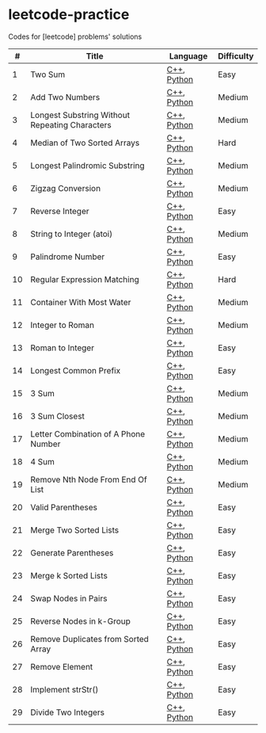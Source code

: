 # leetcode-practice
Codes for [leetcode] problems' solutions



| #    | Title   | Language                                                     | Difficulty |
| ---- | ------- | ------------------------------------------------------------ | ---------- |
| 1    | Two Sum | [C++](./solutions/twoSum-1/twoSum-1.cpp), [Python](./solutions/twoSum-1/twoSum-1.py) | Easy       |
| 2    | Add Two Numbers | [C++](./solutions/addTwoNumbers-2/addTwoNumbers-2.cpp), [Python](./solutions/addTwoNumbers-2/addTwoNumbers-2.py) | Medium       |
| 3    | Longest Substring Without Repeating Characters | [C++](./solutions/lengthOfLongestSubstring-3/lengthOfLongestSubstring-3.cpp), [Python](./solutions/lengthOfLongestSubstring-3/lengthOfLongestSubstring-3.py) | Medium       |
| 4 | Median of Two Sorted Arrays | [C++](./solutions/medianOfTwoSortedArrays-4/lmedianOfTwoSortedArrays-4.cpp), [Python](./solutions/medianOfTwoSortedArrays-4/medianOfTwoSortedArrays-4.py) | Hard |
| 5 | Longest Palindromic Substring | [C++](./solutions/longestPalindromicSubstring-5/longestPalindromicSubstring-5.cpp), [Python](./solutions/longestPalindromicSubstring-5/longestPalindromicSubstring-5.py) | Medium |
| 6 | Zigzag Conversion | [C++](./solutions/zigzagConversion-6/zigzagConversion-6.cpp), [Python](./solutions/zigzagConversion-6/zigzagConversion-6.py) | Medium |
| 7 | Reverse Integer | [C++](./solutions/reverseInteger-7/reverseInteger-7.cpp), [Python](./solutions/reverseInteger-7/reverseInteger-7.py) | Easy |
| 8 | String to Integer (atoi) | [C++](./solutions/stringToInteger-8/stringToInteger-8.cpp), [Python](./solutions/stringToInteger-8/stringToInteger-8.py) | Medium |
| 9 | Palindrome Number | [C++](./solutions/palindromeNumber-9/palindromeNumber-9.cpp), [Python](./solutions/palindromeNumber-9/palindromeNumber-9.py) | Easy |
| 10 | Regular Expression Matching | [C++](./solutions/regularExpressionMatching-10/regularExpressionMatching-10.cpp), [Python](./solutions/regularExpressionMatching-10/regularExpressionMatching-10.py) | Hard |
| 11 | Container With Most Water | [C++](./solutions/containerWithMostWater-11/containerWithMostWater-11.cpp), [Python](./solutions/containerWithMostWater-11/containerWithMostWater-11.py) | Medium |
| 12 | Integer to Roman | [C++](./solutions/integerToRoman-12/integerToRoman-12.cpp), [Python](./solutions/integerToRoman-12/integerToRoman-12.py) | Medium |
| 13 | Roman to Integer | [C++](./solutions/romanToInteger-13/romanToInteger-13.cpp), [Python](./solutions/romanToInteger-13/romanToInteger-13.py) | Easy |
| 14 | Longest Common Prefix | [C++](./solutions/longestCommonPrefix-14/longestCommonPrefix-14.cpp), [Python](./solutions/longestCommonPrefix-14/longestCommonPrefix-14.py) | Easy |
| 15 | 3 Sum | [C++](./solutions/3Sum-15/3Sum-15.cpp), [Python](./solutions/3Sum-15/3Sum-15.py) | Medium |
| 16 | 3 Sum Closest | [C++](./solutions/3SumClosest-16/3SumClosest-16.cpp), [Python](./solutions/3SumClosest-16/3SumClosest-16.py) | Medium |
| 17 | Letter Combination of A Phone Number | [C++](./solutions/letterCombinationsOfAPhoneNumber-17/letterCombinationsOfAPhoneNumber-17.cpp), [Python](./solutions/letterCombinationsOfAPhoneNumber-17/letterCombinationsOfAPhoneNumber-17.py) | Medium |
| 18 | 4 Sum | [C++](./solutions/4Sum-18/4Sum-18.cpp), [Python](./solutions/4Sum-18/4Sum-18.py) | Medium |
| 19 | Remove Nth Node From End Of List | [C++](./solutions/removeNthNodeFromEndOfList-19/removeNthNodeFromEndOfList-19.cpp), [Python](./solutions/removeNthNodeFromEndOfList-19/removeNthNodeFromEndOfList-19.py) | Medium |
| 20 | Valid Parentheses | [C++](./solutions/validParentheses-20/validParentheses-20.cpp), [Python](./solutions/validParentheses-20/validParentheses-20.py) | Easy |
| 21 | Merge Two Sorted Lists | [C++](./solutions/mergeTwoSortedLists-21/mergeTwoSortedLists-21.cpp), [Python](./solutions/mergeTwoSortedLists-21/mergeTwoSortedLists-21.py) | Easy |
| 22 | Generate Parentheses | [C++](./solutions/generateParentheses-22/generateParentheses-22.cpp), [Python](./solutions/generateParentheses-22/generateParentheses-22.py) | Easy |
| 23 | Merge k Sorted Lists | [C++](./solutions/mergeKSortedLists-23/mergeKSortedLists-23.cpp), [Python](./solutions/mergeKSortedLists-23/mergeKSortedLists-23.py) | Easy |
| 24 | Swap Nodes in Pairs | [C++](./solutions/swapNodesInPairs-24/swapNodesInPairs-24.cpp), [Python](./solutions/swapNodesInPairs-24/swapNodesInPairs-24.py) | Easy |
| 25 | Reverse Nodes in k-Group | [C++](./solutions/reverseNodesInKGroups-25/reverseNodesInKGroups-25.cpp), [Python](./solutions/reverseNodesInKGroups-25/reverseNodesInKGroups-25.py) | Easy |
| 26 | Remove Duplicates from Sorted Array | [C++](./solutions/removeDuplicatesFromSortedArray-26/removeDuplicatesFromSortedArray-26.cpp), [Python](./solutions/removeDuplicatesFromSortedArray-26/removeDuplicatesFromSortedArray-26.py) | Easy |
| 27 | Remove Element | [C++](./solutions/removeElement-27/removeElement-27.cpp), [Python](./solutions/removeElement-27/removeElement-27.py) | Easy |
| 28 | Implement strStr() | [C++](./solutions/implementStrStr-28/implementStrStr-28.cpp), [Python](./solutions/implementStrStr-28/implementStrStr-28.py) | Easy |
| 29 | Divide Two Integers | [C++](./solutions/divideTwoIntegers-29/divideTwoIntegers-29.cpp), [Python](./solutions/divideTwoIntegers-29/divideTwoIntegers-29.py) | Easy |
